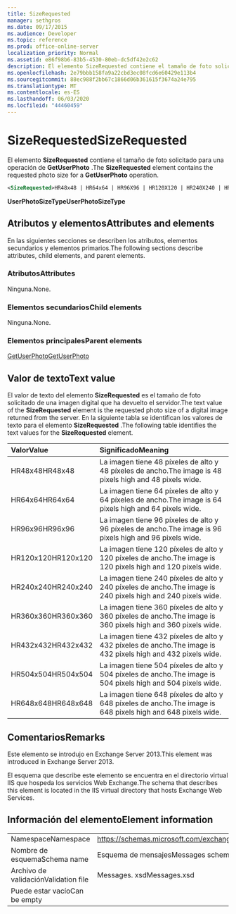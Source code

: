 ```yaml
---
title: SizeRequested
manager: sethgros
ms.date: 09/17/2015
ms.audience: Developer
ms.topic: reference
ms.prod: office-online-server
localization_priority: Normal
ms.assetid: e86f98b6-83b5-4530-80eb-dc5df42e2c62
description: El elemento SizeRequested contiene el tamaño de foto solicitado para una operación de GetUserPhoto.
ms.openlocfilehash: 2e79bbb158fa9a22cbd3ec08fcd6e60429e113b4
ms.sourcegitcommit: 88ec988f2bb67c1866d06b361615f3674a24e795
ms.translationtype: MT
ms.contentlocale: es-ES
ms.lasthandoff: 06/03/2020
ms.locfileid: "44460459"
---
```

# <a name="sizerequested"></a><span data-ttu-id="8ea8b-103">SizeRequested</span><span class="sxs-lookup"><span data-stu-id="8ea8b-103">SizeRequested</span></span>

<span data-ttu-id="8ea8b-104">El elemento **SizeRequested** contiene el tamaño de foto solicitado para una operación de **GetUserPhoto** .</span><span class="sxs-lookup"><span data-stu-id="8ea8b-104">The **SizeRequested** element contains the requested photo size for a **GetUserPhoto** operation.</span></span> 
  
```XML
<SizeRequested>HR48x48 | HR64x64 | HR96X96 | HR120X120 | HR240X240 | HR360X360 | HR432X432 | HR504X504 | HR648X648</SizeRequested>
```

 <span data-ttu-id="8ea8b-105">**UserPhotoSizeType**</span><span class="sxs-lookup"><span data-stu-id="8ea8b-105">**UserPhotoSizeType**</span></span>
## <a name="attributes-and-elements"></a><span data-ttu-id="8ea8b-106">Atributos y elementos</span><span class="sxs-lookup"><span data-stu-id="8ea8b-106">Attributes and elements</span></span>

<span data-ttu-id="8ea8b-107">En las siguientes secciones se describen los atributos, elementos secundarios y elementos primarios.</span><span class="sxs-lookup"><span data-stu-id="8ea8b-107">The following sections describe attributes, child elements, and parent elements.</span></span>
  
### <a name="attributes"></a><span data-ttu-id="8ea8b-108">Atributos</span><span class="sxs-lookup"><span data-stu-id="8ea8b-108">Attributes</span></span>

<span data-ttu-id="8ea8b-109">Ninguna.</span><span class="sxs-lookup"><span data-stu-id="8ea8b-109">None.</span></span>
  
### <a name="child-elements"></a><span data-ttu-id="8ea8b-110">Elementos secundarios</span><span class="sxs-lookup"><span data-stu-id="8ea8b-110">Child elements</span></span>

<span data-ttu-id="8ea8b-111">Ninguna.</span><span class="sxs-lookup"><span data-stu-id="8ea8b-111">None.</span></span>
  
### <a name="parent-elements"></a><span data-ttu-id="8ea8b-112">Elementos principales</span><span class="sxs-lookup"><span data-stu-id="8ea8b-112">Parent elements</span></span>

[<span data-ttu-id="8ea8b-113">GetUserPhoto</span><span class="sxs-lookup"><span data-stu-id="8ea8b-113">GetUserPhoto</span></span>](getuserphoto.md)
  
## <a name="text-value"></a><span data-ttu-id="8ea8b-114">Valor de texto</span><span class="sxs-lookup"><span data-stu-id="8ea8b-114">Text value</span></span>

<span data-ttu-id="8ea8b-115">El valor de texto del elemento **SizeRequested** es el tamaño de foto solicitado de una imagen digital que ha devuelto el servidor.</span><span class="sxs-lookup"><span data-stu-id="8ea8b-115">The text value of the **SizeRequested** element is the requested photo size of a digital image returned from the server.</span></span> <span data-ttu-id="8ea8b-116">En la siguiente tabla se identifican los valores de texto para el elemento **SizeRequested** .</span><span class="sxs-lookup"><span data-stu-id="8ea8b-116">The following table identifies the text values for the **SizeRequested** element.</span></span> 
  
|<span data-ttu-id="8ea8b-117">**Valor**</span><span class="sxs-lookup"><span data-stu-id="8ea8b-117">**Value**</span></span>|<span data-ttu-id="8ea8b-118">**Significado**</span><span class="sxs-lookup"><span data-stu-id="8ea8b-118">**Meaning**</span></span>|
|:-----|:-----|
|<span data-ttu-id="8ea8b-119">HR48x48</span><span class="sxs-lookup"><span data-stu-id="8ea8b-119">HR48x48</span></span>  <br/> |<span data-ttu-id="8ea8b-120">La imagen tiene 48 píxeles de alto y 48 píxeles de ancho.</span><span class="sxs-lookup"><span data-stu-id="8ea8b-120">The image is 48 pixels high and 48 pixels wide.</span></span>  <br/> |
|<span data-ttu-id="8ea8b-121">HR64x64</span><span class="sxs-lookup"><span data-stu-id="8ea8b-121">HR64x64</span></span>  <br/> |<span data-ttu-id="8ea8b-122">La imagen tiene 64 píxeles de alto y 64 píxeles de ancho.</span><span class="sxs-lookup"><span data-stu-id="8ea8b-122">The image is 64 pixels high and 64 pixels wide.</span></span>  <br/> |
|<span data-ttu-id="8ea8b-123">HR96x96</span><span class="sxs-lookup"><span data-stu-id="8ea8b-123">HR96x96</span></span>  <br/> |<span data-ttu-id="8ea8b-124">La imagen tiene 96 píxeles de alto y 96 píxeles de ancho.</span><span class="sxs-lookup"><span data-stu-id="8ea8b-124">The image is 96 pixels high and 96 pixels wide.</span></span>  <br/> |
|<span data-ttu-id="8ea8b-125">HR120x120</span><span class="sxs-lookup"><span data-stu-id="8ea8b-125">HR120x120</span></span>  <br/> |<span data-ttu-id="8ea8b-126">La imagen tiene 120 píxeles de alto y 120 píxeles de ancho.</span><span class="sxs-lookup"><span data-stu-id="8ea8b-126">The image is 120 pixels high and 120 pixels wide.</span></span>  <br/> |
|<span data-ttu-id="8ea8b-127">HR240x240</span><span class="sxs-lookup"><span data-stu-id="8ea8b-127">HR240x240</span></span>  <br/> |<span data-ttu-id="8ea8b-128">La imagen tiene 240 píxeles de alto y 240 píxeles de ancho.</span><span class="sxs-lookup"><span data-stu-id="8ea8b-128">The image is 240 pixels high and 240 pixels wide.</span></span>  <br/> |
|<span data-ttu-id="8ea8b-129">HR360x360</span><span class="sxs-lookup"><span data-stu-id="8ea8b-129">HR360x360</span></span>  <br/> |<span data-ttu-id="8ea8b-130">La imagen tiene 360 píxeles de alto y 360 píxeles de ancho.</span><span class="sxs-lookup"><span data-stu-id="8ea8b-130">The image is 360 pixels high and 360 pixels wide.</span></span>  <br/> |
|<span data-ttu-id="8ea8b-131">HR432x432</span><span class="sxs-lookup"><span data-stu-id="8ea8b-131">HR432x432</span></span>  <br/> |<span data-ttu-id="8ea8b-132">La imagen tiene 432 píxeles de alto y 432 píxeles de ancho.</span><span class="sxs-lookup"><span data-stu-id="8ea8b-132">The image is 432 pixels high and 432 pixels wide.</span></span>  <br/> |
|<span data-ttu-id="8ea8b-133">HR504x504</span><span class="sxs-lookup"><span data-stu-id="8ea8b-133">HR504x504</span></span>  <br/> |<span data-ttu-id="8ea8b-134">La imagen tiene 504 píxeles de alto y 504 píxeles de ancho.</span><span class="sxs-lookup"><span data-stu-id="8ea8b-134">The image is 504 pixels high and 504 pixels wide.</span></span>  <br/> |
|<span data-ttu-id="8ea8b-135">HR648x648</span><span class="sxs-lookup"><span data-stu-id="8ea8b-135">HR648x648</span></span>  <br/> |<span data-ttu-id="8ea8b-136">La imagen tiene 648 píxeles de alto y 648 píxeles de ancho.</span><span class="sxs-lookup"><span data-stu-id="8ea8b-136">The image is 648 pixels high and 648 pixels wide.</span></span>  <br/> |
   
## <a name="remarks"></a><span data-ttu-id="8ea8b-137">Comentarios</span><span class="sxs-lookup"><span data-stu-id="8ea8b-137">Remarks</span></span>

<span data-ttu-id="8ea8b-138">Este elemento se introdujo en Exchange Server 2013.</span><span class="sxs-lookup"><span data-stu-id="8ea8b-138">This element was introduced in Exchange Server 2013.</span></span>
  
<span data-ttu-id="8ea8b-139">El esquema que describe este elemento se encuentra en el directorio virtual IIS que hospeda los servicios Web Exchange.</span><span class="sxs-lookup"><span data-stu-id="8ea8b-139">The schema that describes this element is located in the IIS virtual directory that hosts Exchange Web Services.</span></span>
  
## <a name="element-information"></a><span data-ttu-id="8ea8b-140">Información del elemento</span><span class="sxs-lookup"><span data-stu-id="8ea8b-140">Element information</span></span>

|||
|:-----|:-----|
|<span data-ttu-id="8ea8b-141">Namespace</span><span class="sxs-lookup"><span data-stu-id="8ea8b-141">Namespace</span></span>  <br/> |https://schemas.microsoft.com/exchange/services/2006/messages  <br/> |
|<span data-ttu-id="8ea8b-142">Nombre de esquema</span><span class="sxs-lookup"><span data-stu-id="8ea8b-142">Schema name</span></span>  <br/> |<span data-ttu-id="8ea8b-143">Esquema de mensajes</span><span class="sxs-lookup"><span data-stu-id="8ea8b-143">Messages schema</span></span>  <br/> |
|<span data-ttu-id="8ea8b-144">Archivo de validación</span><span class="sxs-lookup"><span data-stu-id="8ea8b-144">Validation file</span></span>  <br/> |<span data-ttu-id="8ea8b-145">Messages. xsd</span><span class="sxs-lookup"><span data-stu-id="8ea8b-145">Messages.xsd</span></span>  <br/> |
|<span data-ttu-id="8ea8b-146">Puede estar vacío</span><span class="sxs-lookup"><span data-stu-id="8ea8b-146">Can be empty</span></span>  <br/> ||
   

